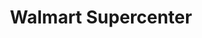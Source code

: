 ---
title: "Walmart Supercenter"
url: /chandler/walmart-supercenter-west-warner-road/
shop: supermarket
---